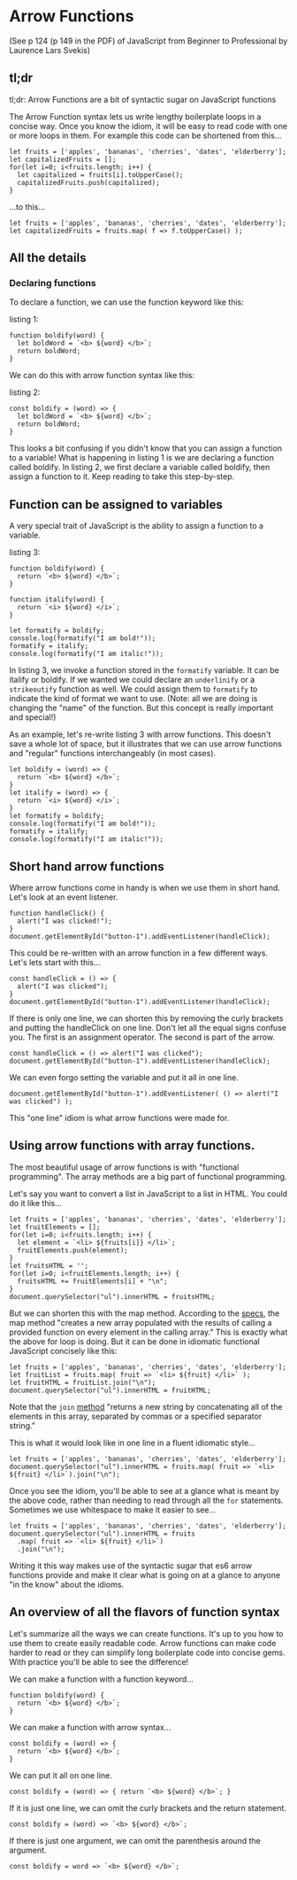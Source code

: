 # Arrow Functions

(See p 124 (p 149 in the PDF) of JavaScript from Beginner to Professional by Laurence Lars Svekis)

## tl;dr

tl;dr: Arrow Functions are a bit of syntactic sugar on JavaScript functions

The Arrow Function syntax lets us write lengthy boilerplate loops in a concise way. Once you know the idiom, it will be easy to read code with one or more loops in them. For example this code can be shortened from this...

    let fruits = ['apples', 'bananas', 'cherries', 'dates', 'elderberry'];
    let capitalizedFruits = [];
    for(let i=0; i<fruits.length; i++) {
      let capitalized = fruits[i].toUpperCase();
      capitalizedFruits.push(capitalized);
    }

...to this...

    let fruits = ['apples', 'bananas', 'cherries', 'dates', 'elderberry'];
    let capitalizedFruits = fruits.map( f => f.toUpperCase() );

## All the details

### Declaring functions

To declare a function, we can use the function keyword like this:

listing 1:

    function boldify(word) {
      let boldWord = `<b> ${word} </b>`;
      return boldWord;
    }

We can do this with arrow function syntax like this:

listing 2:
  
    const boldify = (word) => {
      let boldWord = `<b> ${word} </b>`;
      return boldWord;
    }

This looks a bit confusing if you didn't know that you can assign a function to a variable! What is happening in listing 1 is we are declaring a function called boldify. In listing 2, we first declare a variable called boldify, then assign a function to it. Keep reading to take this step-by-step.

## Function can be assigned to variables

A very special trait of JavaScript is the ability to assign a function to a variable.

listing 3:

    function boldify(word) {
      return `<b> ${word} </b>`;
    }

    function italify(word) {
      return `<i> ${word} </i>`;
    }

    let formatify = boldify;
    console.log(formatify("I am bold!"));
    formatify = italify;
    console.log(formatify("I am italic!"));

In listing 3, we invoke a function stored in the `formatify` variable. It can be italify or boldify. If we wanted we could declare an `underlinify` or a `strikeoutify` function as well. We could assign them to `formatify` to indicate the kind of format we want to use. (Note: all we are doing is changing the "name" of the function. But this concept is really important and special!)

As an example, let's re-write listing 3 with arrow functions. This doesn't save a whole lot of space, but it illustrates that we can use arrow functions and "regular" functions interchangeably (in most cases).

    let boldify = (word) => {
      return `<b> ${word} </b>`;
    }
    let italify = (word) => {
      return `<i> ${word} </i>`;
    }
    let formatify = boldify;
    console.log(formatify("I am bold!"));
    formatify = italify;
    console.log(formatify("I am italic!"));

## Short hand arrow functions

Where arrow functions come in handy is when we use them in short hand. Let's look at an event listener.

    function handleClick() {
      alert("I was clicked!");
    }
    document.getElementById("button-1").addEventListener(handleClick);

This could be re-written with an arrow function in a few different ways. Let's lets start with this...

    const handleClick = () => {
      alert("I was clicked");
    }
    document.getElementById("button-1").addEventListener(handleClick);

If there is only one line, we can shorten this by removing the curly brackets and putting the handleClick on one line. Don't let all the equal signs confuse you. The first is an assignment operator. The second is part of the arrow.

    const handleClick = () => alert("I was clicked");
    document.getElementById("button-1").addEventListener(handleClick);

We can even forgo setting the variable and put it all in one line.

    document.getElementById("button-1").addEventListener( () => alert("I was clicked") );

This "one line" idiom is what arrow functions were made for.

## Using arrow functions with array functions.

The most beautiful usage of arrow functions is with "functional programming". The array methods are a big part of functional programming.

Let's say you want to convert a list in JavaScript to a list in HTML. You could do it like this...

    let fruits = ['apples', 'bananas', 'cherries', 'dates', 'elderberry'];
    let fruitElements = [];
    for(let i=0; i<fruits.length; i++) {
      let element = `<li> ${fruits[i]} </li>`;
      fruitElements.push(element);
    }
    let fruitsHTML = '';
    for(let i=0; i<fruitElements.length; i++) {
      fruitsHTML += fruitElements[i] + "\n";
    }
    document.querySelector("ul").innerHTML = fruitsHTML;

But we can shorten this with the map method. According to the [specs](https://developer.mozilla.org/en-US/docs/Web/JavaScript/Reference/Global_Objects/Array/map), the map method "creates a new array populated with the results of calling a provided function on every element in the calling array." This is exactly what the above for loop is doing. But it can be done in idiomatic functional JavaScript concisely like this:

    let fruits = ['apples', 'bananas', 'cherries', 'dates', 'elderberry'];
    let fruitList = fruits.map( fruit => `<li> ${fruit} </li>` );
    let fruitHTML = fruitList.join("\n");
    document.querySelector("ul").innerHTML = fruitHTML;

Note that the `join` [method](https://developer.mozilla.org/en-US/docs/Web/JavaScript/Reference/Global_Objects/Array/join) "returns a new string by concatenating all of the elements in this array, separated by commas or a specified separator string."

This is what it would look like in one line in a fluent idiomatic style...

    let fruits = ['apples', 'bananas', 'cherries', 'dates', 'elderberry'];
    document.querySelector("ul").innerHTML = fruits.map( fruit => `<li> ${fruit} </li>`).join("\n");

Once you see the idiom, you'll be able to see at a glance what is meant by the above code, rather than needing to read through all the `for` statements. Sometimes we use whitespace to make it easier to see...

    let fruits = ['apples', 'bananas', 'cherries', 'dates', 'elderberry'];
    document.querySelector("ul").innerHTML = fruits
      .map( fruit => `<li> ${fruit} </li>`)
      .join("\n");

Writing it this way makes use of the syntactic sugar that es6 arrow functions provide and make it clear what is going on at a glance to anyone "in the know" about the idioms.

## An overview of all the flavors of function syntax

Let's summarize all the ways we can create functions. It's up to you how to use them to create easily readable code. Arrow functions can make code harder to read or they can simplify long boilerplate code into concise gems. With practice you'll be able to see the difference!

We can make a function with a function keyword...

    function boldify(word) {
      return `<b> ${word} </b>`;
    }

We can make a function with arrow syntax...

    const boldify = (word) => {
      return `<b> ${word} </b>`;
    }

We can put it all on one line.

    const boldify = (word) => { return `<b> ${word} </b>`; }

If it is just one line, we can omit the curly brackets and the return statement.

    const boldify = (word) => `<b> ${word} </b>`; 

If there is just one argument, we can omit the parenthesis around the argument.

    const boldify = word => `<b> ${word} </b>`; 
